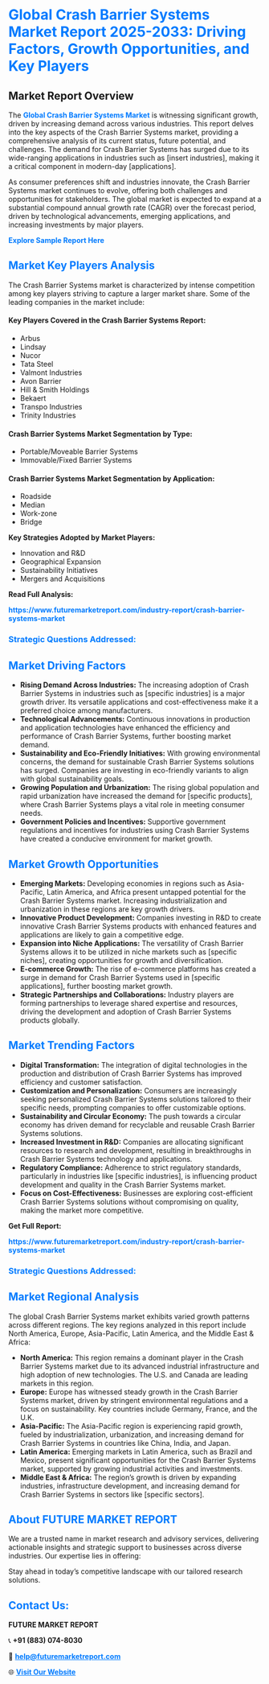 <h1 style="color: #007BFF;">Global Crash Barrier Systems Market Report 2025-2033: Driving Factors, Growth Opportunities, and Key Players</h1>

<section id="overview">
<h2>Market Report Overview</h2>
<p>The <a href="https://www.futuremarketreport.com/industry-report/crash-barrier-systems-market" style="color: #007BFF; text-decoration: none;"><strong>Global Crash Barrier Systems Market</strong></a> is witnessing significant growth, driven by increasing demand across various industries. This report delves into the key aspects of the Crash Barrier Systems market, providing a comprehensive analysis of its current status, future potential, and challenges. The demand for Crash Barrier Systems has surged due to its wide-ranging applications in industries such as [insert industries], making it a critical component in modern-day [applications].</p>
<p>As consumer preferences shift and industries innovate, the Crash Barrier Systems market continues to evolve, offering both challenges and opportunities for stakeholders. The global market is expected to expand at a substantial compound annual growth rate (CAGR) over the forecast period, driven by technological advancements, emerging applications, and increasing investments by major players.</p>
</section>

<section id="overview">
<p><a href="https://www.futuremarketreport.com/request-sample/reportId=87763" style="color: #007BFF; text-decoration: none;"><strong>Explore Sample Report Here</strong></a></p>
</section>

<section id="key-players">
<h2 style="color: #007BFF;">Market Key Players Analysis</h2>
<p>The Crash Barrier Systems market is characterized by intense competition among key players striving to capture a larger market share. Some of the leading companies in the market include:</p>
<h4>Key Players Covered in the Crash Barrier Systems Report:</h4>
<ul><li>Arbus</li><li>Lindsay</li><li>Nucor</li><li>Tata Steel</li><li>Valmont Industries</li><li>Avon Barrier</li><li>Hill &amp; Smith Holdings</li><li>Bekaert</li><li>Transpo Industries</li><li>Trinity Industries</li></ul>
<h4>Crash Barrier Systems Market Segmentation by Type:</h4>
<ul><li>Portable/Moveable Barrier Systems</li><li>Immovable/Fixed Barrier Systems</li></ul>

<h4>Crash Barrier Systems Market Segmentation by Application:</h4>
<ul><li>Roadside</li><li>Median</li><li>Work-zone</li><li>Bridge</li></ul>
<p><strong>Key Strategies Adopted by Market Players:</strong></p>
<ul>
<li>Innovation and R&D</li>
<li>Geographical Expansion</li>
<li>Sustainability Initiatives</li>
<li>Mergers and Acquisitions</li>
</ul>
</section>

<section>
<p><strong>Read Full Analysis: </strong></p><a href="https://www.futuremarketreport.com/industry-report/crash-barrier-systems-market" style="color: #007BFF; text-decoration: none;"><strong>https://www.futuremarketreport.com/industry-report/crash-barrier-systems-market</strong></a>
<h3 style="color: #007BFF;">Strategic Questions Addressed:</h3>
</section>

<section id="driving-factors">
<h2 style="color: #007BFF;">Market Driving Factors</h2>
<ul>
<li><strong>Rising Demand Across Industries:</strong> The increasing adoption of Crash Barrier Systems in industries such as [specific industries] is a major growth driver. Its versatile applications and cost-effectiveness make it a preferred choice among manufacturers.</li>
<li><strong>Technological Advancements:</strong> Continuous innovations in production and application technologies have enhanced the efficiency and performance of Crash Barrier Systems, further boosting market demand.</li>
<li><strong>Sustainability and Eco-Friendly Initiatives:</strong> With growing environmental concerns, the demand for sustainable Crash Barrier Systems solutions has surged. Companies are investing in eco-friendly variants to align with global sustainability goals.</li>
<li><strong>Growing Population and Urbanization:</strong> The rising global population and rapid urbanization have increased the demand for [specific products], where Crash Barrier Systems plays a vital role in meeting consumer needs.</li>
<li><strong>Government Policies and Incentives:</strong> Supportive government regulations and incentives for industries using Crash Barrier Systems have created a conducive environment for market growth.</li>
</ul>
</section>

<section id="growth-opportunities">
<h2 style="color: #007BFF;">Market Growth Opportunities</h2>
<ul>
<li><strong>Emerging Markets:</strong> Developing economies in regions such as Asia-Pacific, Latin America, and Africa present untapped potential for the Crash Barrier Systems market. Increasing industrialization and urbanization in these regions are key growth drivers.</li>
<li><strong>Innovative Product Development:</strong> Companies investing in R&D to create innovative Crash Barrier Systems products with enhanced features and applications are likely to gain a competitive edge.</li>
<li><strong>Expansion into Niche Applications:</strong> The versatility of Crash Barrier Systems allows it to be utilized in niche markets such as [specific niches], creating opportunities for growth and diversification.</li>
<li><strong>E-commerce Growth:</strong> The rise of e-commerce platforms has created a surge in demand for Crash Barrier Systems used in [specific applications], further boosting market growth.</li>
<li><strong>Strategic Partnerships and Collaborations:</strong> Industry players are forming partnerships to leverage shared expertise and resources, driving the development and adoption of Crash Barrier Systems products globally.</li>
</ul>
</section>

<section id="trending-factors">
<h2 style="color: #007BFF;">Market Trending Factors</h2>
<ul>
<li><strong>Digital Transformation:</strong> The integration of digital technologies in the production and distribution of Crash Barrier Systems has improved efficiency and customer satisfaction.</li>
<li><strong>Customization and Personalization:</strong> Consumers are increasingly seeking personalized Crash Barrier Systems solutions tailored to their specific needs, prompting companies to offer customizable options.</li>
<li><strong>Sustainability and Circular Economy:</strong> The push towards a circular economy has driven demand for recyclable and reusable Crash Barrier Systems solutions.</li>
<li><strong>Increased Investment in R&D:</strong> Companies are allocating significant resources to research and development, resulting in breakthroughs in Crash Barrier Systems technology and applications.</li>
<li><strong>Regulatory Compliance:</strong> Adherence to strict regulatory standards, particularly in industries like [specific industries], is influencing product development and quality in the Crash Barrier Systems market.</li>
<li><strong>Focus on Cost-Effectiveness:</strong> Businesses are exploring cost-efficient Crash Barrier Systems solutions without compromising on quality, making the market more competitive.</li>
</ul>
</section>

<section>
<p><strong>Get Full Report: </strong></p><a href="https://www.futuremarketreport.com/industry-report/crash-barrier-systems-market" style="color: #007BFF; text-decoration: none;"><strong>https://www.futuremarketreport.com/industry-report/crash-barrier-systems-market</strong></a>
<h3 style="color: #007BFF;">Strategic Questions Addressed:</h3>
</section>


<section id="regional-analysis">
<h2 style="color: #007BFF;">Market Regional Analysis</h2>
<p>The global Crash Barrier Systems market exhibits varied growth patterns across different regions. The key regions analyzed in this report include North America, Europe, Asia-Pacific, Latin America, and the Middle East & Africa:</p>
<ul>
<li><strong>North America:</strong> This region remains a dominant player in the Crash Barrier Systems market due to its advanced industrial infrastructure and high adoption of new technologies. The U.S. and Canada are leading markets in this region.</li>
<li><strong>Europe:</strong> Europe has witnessed steady growth in the Crash Barrier Systems market, driven by stringent environmental regulations and a focus on sustainability. Key countries include Germany, France, and the U.K.</li>
<li><strong>Asia-Pacific:</strong> The Asia-Pacific region is experiencing rapid growth, fueled by industrialization, urbanization, and increasing demand for Crash Barrier Systems in countries like China, India, and Japan.</li>
<li><strong>Latin America:</strong> Emerging markets in Latin America, such as Brazil and Mexico, present significant opportunities for the Crash Barrier Systems market, supported by growing industrial activities and investments.</li>
<li><strong>Middle East & Africa:</strong> The region’s growth is driven by expanding industries, infrastructure development, and increasing demand for Crash Barrier Systems in sectors like [specific sectors].</li>
</ul>
</section>

<footer>
<h2 style="color: #007BFF;">About FUTURE MARKET REPORT</h2>
<p>We are a trusted name in market research and advisory services, delivering actionable insights and strategic support to businesses across diverse industries. Our expertise lies in offering:</p>

<p>Stay ahead in today’s competitive landscape with our tailored research solutions.</p>

<h2 style="color: #007BFF;">Contact Us:</h2>
<p><strong>FUTURE MARKET REPORT</strong></p>
<p>📞 <strong>+91 (883) 074-8030</strong></p>
<p>📧 <strong><a href="mailto:help@futuremarketreport.com" style="color: #007BFF;">help@futuremarketreport.com</a></strong></p>
<p>🌐 <strong><a href="https://www.futuremarketreport.com/" style="color: #007BFF;">Visit Our Website</a></strong></p>
</footer>
